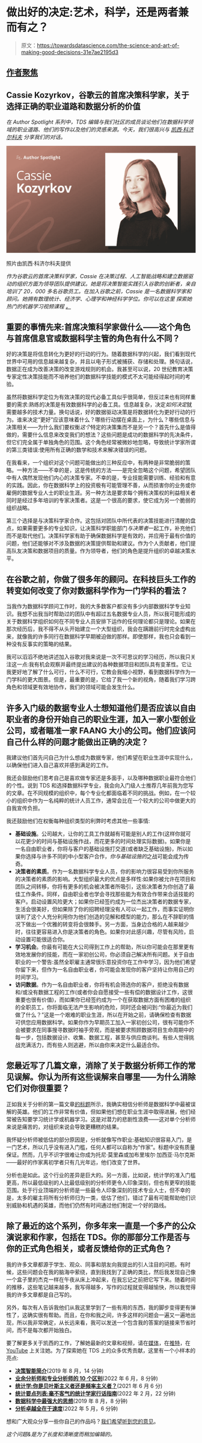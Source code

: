 # 做出好的决定:艺术，科学，还是两者兼而有之？

> 原文：<https://towardsdatascience.com/the-science-and-art-of-making-good-decisions-31e7ae2195d3>

## [作者聚焦](https://towardsdatascience.com/tagged/author-spotlights)

## Cassie Kozyrkov，谷歌云的首席决策科学家，关于选择正确的职业道路和数据分析的价值

*在 Author Spotlight 系列中，TDS 编辑与我们社区的成员谈论他们在数据科学领域的职业道路、他们的写作以及他们的灵感来源。今天，我们很高兴与* [*凯西·科济尔科夫*](https://medium.com/u/2fccb851bb5e?source=post_page-----31e7ae2195d3--------------------------------) *分享我们的对话。*

![](img/6c02501c119ce09173156e9fdc635dd2.png)

照片由凯西·科济尔科夫提供

*作为谷歌云的首席决策科学家，Cassie 在决策过程、人工智能战略和建立数据驱动的组织方面为领导团队提供建议。她是将决策智能实践引入谷歌的创新者，亲自培训了 20，000 多名谷歌员工。在加入谷歌之前，Cassie 是一名数据科学家和顾问。她拥有数理统计、经济学、心理学和神经科学学位。你可以在这里* *探索她热门的机器学习视频课程* [*。*](https://kozyrkov.medium.com/everything-youve-ever-wanted-to-know-about-machine-learning-b396b0abee8c)

## **重要的事情先来:首席决策科学家做什么——这个角色与首席信息官或数据科学主管的角色有什么不同？**

好的决策是将信息转化为更好的行动的行为。随着数据科学的兴起，我们看到现代世界中可用的信息越来越复杂，并且以电子形式被捕获、存储和处理。换句话说，数据正在成为改善决策的改变游戏规则的机会。我甚至可以说，20 世纪教育决策专家定性决策技能而不培养他们的数据科学技能的模式不太可能经得起时间的考验。

虽然将数据科学定位为有效决策的现代必备工具似乎很简单，但反过来也有同样重要的需求:熟练的决策是有效数据科学的必备工具。信息越复杂，决定*如何决定*就需要越多的技术力量。换句话说，好的数据驱动决策是将数据转化为更好行动的行为。谁来决定“更好”应该意味着什么？哪些行动摆在桌面上，为什么？哪些信息与决策相关——为什么我们要权衡*这个*特定的决策集而不是另一个？首先什么是值得做的，需要什么信息来改变我们的想法？这些问题是成功的数据科学的先决条件，但它们完全属于单独角色的范围。这个角色经常被微妙地忽略，导致统计学家所谓的第三类错误:使用所有正确的数学和技术来解决错误的问题。

在我看来，一个组织对这个问题可能做出的三种反应中，有两种是非常脆弱的策略。一种方法——不幸的是，这是传统的方法——是完全忽略这个问题，希望团队中有人偶然发现他们内心的决策专家。不幸的是，专业技能需要训练、经验和有意的实践。因此，你在数据科学上的投资极有可能管理不善，从而损害你的业务或你雇佣的数据专业人士的职业生涯。另一种方法是要求每个拥有决策权的利益相关者同时是经过多年培训的专家决策者。这是一个很高的要求，使它成为另一个脆弱的组织战略。

第三个选择是与决策科学家合作。这包括对团队中所代表的决策技能进行清醒的盘点，如果需要更多的专业知识，让决策科学职能部门*与决策者*一起工作，补充他们而不是取代他们。决策科学家有助于确保数据科学是有效的，并应用于最有价值的问题，他们还能够对不涉及数据的决策提供帮助和建议。作为个人贡献者，他们提高队友决策和数据项目的质量。作为领导者，他们的角色是提升组织的卓越决策水平。

## 在谷歌之前，你做了很多年的顾问。在科技巨头工作的转变如何改变了你对数据科学作为一门学科的看法？

当我作为数据科学顾问工作时，我的大多数客户都没有多少内部数据科学专业知识。我想不出我当时帮助过的团队中有超过五名数据专业人员，所以我可能形成的关于数据科学组织如何在不同专业人员安排下运作的任何理论都只是理论。如果在那次经历后，我不得不从头开始建立一个大型组织，我会在蹒跚前行时完全虚构出来，就像我的许多同行在数据科学早期被迫做的那样。即使那样，我也只会看到一种没有反事实的策略的结果。

我可以滔滔不绝地讲述加入谷歌对我来说是一次不可思议的学习经历，所以我只关注这一点:我有机会观察并最终提出建议的各种数据项目和团队具有变革性。它让我更好地了解了什么可行，什么不可行，它教会我缩小视野，看到数据科学作为一门学科的更大图景。但是，最重要的是，它给了我一个新的视角，随着我们学习跨角色和领域更有效地协作，我们的领域可能会发生什么。

## 许多入门级的数据专业人士想知道他们是否应该以自由职业者的身份开始自己的职业生涯，加入一家小型创业公司，或者瞄准一家 FAANG 大小的公司。他们应该问自己什么样的问题才能做出正确的决定？

我建议他们首先问自己为什么想成为数据专家，他们希望在职业生涯中实现什么，以确保他们进入自己喜欢并感到满足的工作。

我还会鼓励他们思考自己是喜欢做专家还是多面手，以及哪种数据职业最符合他们的个性。说到 TDS 和选择数据科学专业，我会向入门级人士推荐几年前我为您写的文章。在不同规模的组织中，每个专业化都面临着不同的挑战。例如，在一个较小的组织中作为一名纯粹的统计人员工作，通常会比在一个较大的公司中做更大的自我宣传负担。

我还鼓励他们在权衡每种组织类型的利弊时考虑其他一些事情:

*   **基础设施**。公司越大，让你的工具工作就越有可能是别人的工作(这样你就可以花更少的时间与基础设施作战，而花更多的时间处理实际数据)。如果你是一名自由职业者，你将与客户的基础设施打交道(或者缺乏基础设施)，所以如果你选择与许多不同的中小型客户合作，*你与基础设施的*之战可能会成为传奇。
*   **决策者的素质**。作为一名数据科学专业人员，你的影响力很容易受到你所服务的决策者的素质的影响。大型组织最大的优点是多样性:如果你被允许在项目和团队之间转移，你将有更多的机会被决策者所吸引，这些决策者为你创造了最佳工作条件。同样，自由职业者也学会寻找那些能为有效合作带来合适技能的客户。启动设置风险更大；如果你已经签约成为一位杰出决策者的数据专家，生活会很美好，但如果除了你的招聘经理没有人可以一起工作，而事实证明你误判了这个人充分利用你为他们创造的见解和模型的能力，那么在不辞职的情况下做出一个优雅的转变将会很棘手。另一方面，当身边合格的人越来越少时，往往更容易进入你是决策者的角色。如果你对此感兴趣，尽管有风险，启动设置可能很适合你。
*   **学习机会**。你最有可能在大公司得到工作上的帮助，所以你可能会在那里更有效地发展你的技能，而在一家初创公司，你必须自己解决所有问题。关于自由职业的一个警告:虽然全职雇主通常很乐意投资你在工作中学习，因为他们希望你留下来，但作为一名自由职业者，你可能会发现你的客户坚持让你用自己的时间学习。
*   **访问数据**。作为一名自由职业者，你将有机会筛选你的客户，拒绝没有数据和/或没有数据工程的工作(或者你会自愿接受一些有偿的数据设计工作，这很重要也很有价值)，而如果你已经签约成为一个在获取数据方面有困难的组织的全职员工，你将面临无法产生影响的危险，同时还会被问到:“你最近为我们做了什么？”这是一个艰难的职业生涯，所以在开始之前，请确保检查有数据可供您应用数据科学。如果你作为早期员工加入一家初创公司，很有可能你不会被要求在同事搜寻数据时袖手旁观，而是被要求照顾数据项目生命周期中的每一步，包括数据设计、收集、数据工程，甚至与供应商谈判。有些人觉得挑战充满活力，而有些人则逃避，所以由你来决定什么最适合你。

## 您最近写了几篇文章，消除了关于数据分析师工作的常见误解。你认为所有这些误解来自哪里——为什么消除它们对你很重要？

正如我关于分析的第一篇文章[的标题](/data-sciences-most-misunderstood-hero-2705da366f40)所示，我确实相信分析师是数据科学中最被误解的英雄。他们的工作非常有价值，但如果他们想在职业生涯中取得进展，他们经常被告知要学习统计学或机器学习。这是对潜力的悲剧性浪费——这对单个分析师来说是痛苦的，对组织来说会导致更糟糕的结果。

我怀疑分析师被低估的部分原因是，分析就像写作职业:基础知识很容易入门，是一门艺术，所以几乎没有进入门槛，任何人都可以自称为“作家”。标题中没有质量保证。然而，几乎不识字很难让你成为托尼·莫里森或加布里埃尔·加西亚·马尔克斯——最好的作家离初学者只有几光年远，他们改变了世界。

分析也是如此。这个行业的差异是巨大的。另一方面，比如说，统计学的准入门槛更高，所以最低级别的人比最低级别的分析师更令人印象深刻，但也有更窄的技能范围。处于行业顶端的分析师是一些最令人印象深刻的技术专业人士，但不幸的是，太多的雇主将所有分析师归为一类，低估了他们，错过了最有可能帮助他们识别威胁和机遇的英雄，而他们仍然有时间通过他们制定一个好的路线。

## 除了最近的这个系列，你多年来一直是一个多产的公众演说家和作家，包括在 TDS。你的那部分工作是否与你的正式角色相关，或者反馈给你的正式角色？

我的许多文章都源于学生、观众、同事和朋友向我提出的引人注目的问题。有时候，这些问题会在我的脑海中萦绕，直到我找到了正确的类比，然后我发现自己像一个盒子里的杰克一样在午夜从床上冲起来，在我忘记之前把它写下来。随着时间的推移，这些笔记越来越多，我写得越多，写作的过程就变得越愉快，所以我觉得我的许多文章都是自己写的。

另外，每次有人告诉我他们从我这里学到了一些有用的东西，我的脚步变得更有弹性了，这确实很有帮助。而且，在你和我之间，许多这样的问题会一遍又一遍地出现，所以我非常确定，从长远来看，我可以发送一个包含我的答案的链接来节省时间，而不是每次都开始独白。

要了解更多关于凯西的工作，了解她最新的文章和视频，请在[媒体](https://kozyrkov.medium.com/)，在[推特](https://twitter.com/quaesita)，在 [YouTube](https://www.youtube.com/playlist?list=PLRKtJ4IpxJpDxl0NTvNYQWKCYzHNuy2xG) 上关注她。为了探索她在 TDS 上的众多优秀贡献，这里有一个小样本的亮点:

*   [**决策智能简介**](/introduction-to-decision-intelligence-5d147ddab767)(2019 年 8 月，14 分钟)
*   [**业余分析师和专业分析师的 10 个区别**](/10-differences-between-amateurs-and-professional-analysts-3a1be1a06a4d)(2022 年 6 月，8 分钟)
*   [**统计学:你是贝叶斯主义者还是频率主义者？**](/statistics-are-you-bayesian-or-frequentist-4943f953f21b)(2021 年 6 月 6 分)
*   [**统计要点列表:毫不客气的统计学家行话指南**](/stats-gist-list-an-irreverent-statisticians-guide-to-jargon-be8173df090d)(2022 年 2 月，22 分钟)
*   [**数据科学中最强大的思想**](/the-most-powerful-idea-in-data-science-78b9cd451e72)(2019 年 8 月，8 分钟)
*   [**分析卓越全在于速度**](/analytical-excellence-is-all-about-speed-6881c848c09c)(2022 年 5 月，6 分钟)

想和广大观众分享一些你自己的作品吗？[我们希望听到您的意见](http://bit.ly/write-for-tds)。

*这个问题&是为了长度和清晰度而稍加编辑的。*